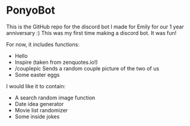 # PonyoBot
This is the GitHub repo for the discord bot I made for Emily for our 1 year anniversary :) 
This was my first time making a discord bot. It was fun!

For now, it includes functions:
  - Hello
  - Inspire (taken from zenquotes.io!)
  - /couplepic Sends a random couple picture of the two of us
  - Some easter eggs
 
 I would like it to contain:
  - A search random image function
  - Date idea generator
  - Movie list randomizer
  - Some inside jokes
 
 
